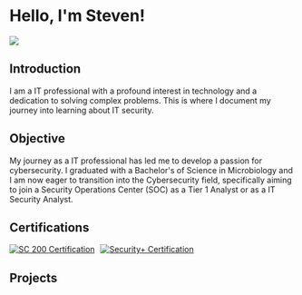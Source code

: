 
# Hello, I'm Steven! 
<a href="https://linkedin.com/in/steven-nguyen-soc"><img src="https://img.shields.io/badge/-LinkedIn-0072b1?&style=for-the-badge&logo=linkedin&logoColor=white" /></a>

## Introduction

I am a IT professional with a profound interest in technology and a dedication to solving complex problems. This is where I document my journey into learning about IT security.

## Objective

My journey as a IT professional has led me to develop a passion for cybersecurity. I graduated with a Bachelor's of Science in Microbiology and I am now eager to transition into the Cybersecurity field, specifically aiming to join a Security Operations Center (SOC) as a Tier 1 Analyst or as a IT Security Analyst. 

## Certifications
<div style="display: flex; gap: 10px;">
    <a href="https://learn.microsoft.com/en-us/users/stevennguyen-9849/credentials/6c3a0004dce2d373?ref=https%3A%2F%2Fwww.linkedin.com%2F">
        <img src="https://img.shields.io/badge/-SC%20200-0078D4?&style=for-the-badge&logo=Microsoft&logoColor=white" alt="SC 200 Certification" />
    </a><a href="https://www.credly.com/badges/51aedf61-04a0-4186-b0d9-7ff62951cc54/linked_in_profile">
        <img src="https://img.shields.io/badge/-Security%2B-EE4C2C?&style=for-the-badge&logo=CompTIA&logoColor=white" alt="Security+ Certification" />
    </a>
</div>


## Projects
